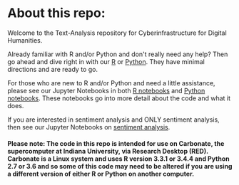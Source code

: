 # About this repo:
Welcome to the Text-Analysis repository for Cyberinfrastructure for Digital Humanities. 

Already familiar with R and/or Python and don't really need any help? Then go ahead and dive right in with our [R](https://github.com/cyberdh/Text-Analysis/tree/master/R/R_scripts) or [Python](https://github.com/cyberdh/Text-Analysis/tree/master/Python/Py_scripts). They have minimal directions and are ready to go.

For those who are new to R and/or Python and need a little assistance, please see our Jupyter Notebooks in both [R notebooks](https://github.com/cyberdh/Text-Analysis/tree/master/R/R_notebooks) and [Python notebooks](https://github.com/cyberdh/Text-Analysis/tree/master/Python/Py_notebooks). These notebooks go into more detail about the code and what it does.

If you are interested in sentiment analysis and ONLY sentiment analysis, then see our Jupyter Notebooks on [sentiment analysis](https://github.com/cyberdh/Text-Analysis/tree/master/PresidentSentiment).

#### Please note: The code in this repo is intended for use on Carbonate, the supercomputer at Indiana University, via Research Desktop (RED). Carbonate is a Linux system and uses R version 3.3.1 or 3.4.4 and Python 2.7 or 3.6 and so some of this code may need to be altered if you are using a different version of either R or Python on another computer.
